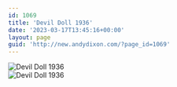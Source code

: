 ```yaml
---
id: 1069
title: 'Devil Doll 1936'
date: '2023-03-17T13:45:16+00:00'
layout: page
guid: 'http://new.andydixon.com/?page_id=1069'
---
```


![Devil Doll 1936](https://i0.wp.com/assets.g8x2.ldn.idrivee2-23.com/posters/Devil%20Doll%201936%2001.jpg?w=1200&ssl=1 "Devil Doll 1936")  
![Devil Doll 1936](https://i0.wp.com/assets.g8x2.ldn.idrivee2-23.com/posters/Devil%20Doll%201936%2002.jpg?w=1200&ssl=1 "Devil Doll 1936")